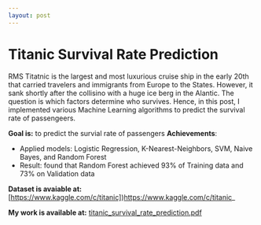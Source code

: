```yaml
---
layout: post
---
```


# Titanic Survival Rate Prediction

RMS Titatnic is the largest and most luxurious cruise ship in the early 20th that carried travelers and immigrants from Europe to the States.
However, it sank shortly after the collisino with a huge ice berg in the Alantic. The question is which factors determine who survives. Hence,
in this post, I implemented various Machine Learning algorithms to predict the survival rate of passengeers.

**Goal is:** to predict the survial rate of passengers
**Achievements**: 
* Applied models: Logistic Regression, K-Nearest-Neighbors, SVM, Naive Bayes, and Random Forest
* Result: found that Random Forest achieved 93% of Training data and 73% on Validation data

**Dataset is avaiable at:** [https://www.kaggle.com/c/titanic])https://www.kaggle.com/c/titanic_

**My work is available at:** [titanic_survival_rate_prediction.pdf](assets/titanic_survival_rate_prediction.pdf)
